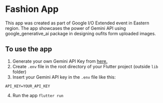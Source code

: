 # Fashion App

This app was created as part of Google I/O Extended event in Eastern region. The app showcases the power of Gemini API using google_generative_ai package in designing oufits form uploaded images.

## To use the app

1. Generate your own Gemini API Key from [here.](https://aistudio.google.com/app/apikey)
2. Create `.env` file in the root directory of your Flutter project (outside `lib` folder)
3. Insert your Gemini API key in the `.env` file like this:
```
API_KEY=YOUR_API_KEY
```
4. Run the app
`flutter run`
